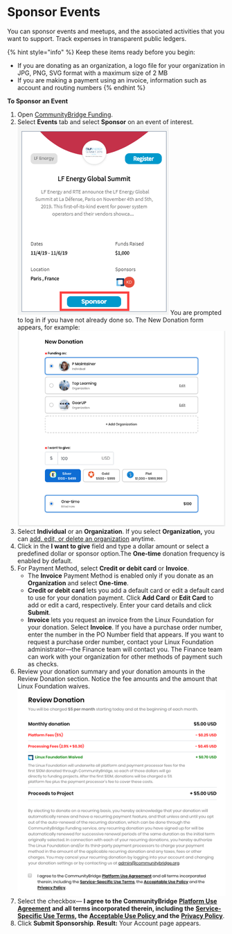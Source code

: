 # Sponsor Events

You can sponsor events and meetups, and the associated activities that you want to support. Track expenses in transparent public ledgers.

{% hint style="info" %}
Keep these items ready before you begin:

* If you are donating as an organization, a logo file for your organization in JPG, PNG, SVG format with a maximum size of 2 MB
* If you are making a payment using an invoice, information such as account and routing numbers
{% endhint %}

**To Sponsor an Event**

1. Open [CommunityBridge Funding](https://funding.communitybridge.org/).
2. Select **Events** tab and select **Sponsor** on an event of interest.   ![](../../../.gitbook/assets/sponsor-an-event.png)   You are prompted to log in if you have not already done so. The New Donation form appears, for example:                                                                                                                                                                                                         ![](../../../.gitbook/assets/7418588.png) 
3. Select **Individual** or an **Organization**. If you select **Organization,** you can [add, edit, or delete an organization](donate-as-a-sponsor/add-edit-or-delete-an-organization.md) anytime.
4. Click in the **I want to give** field and type a dollar amount or select a predefined dollar or sponsor option.The **One-time** donation frequency is enabled by default.
5. For Payment Method, select **Credit or debit card** or **Invoice**.
   * The **Invoice** Payment Method is enabled only if you donate as an **Organization** and select **One-time**.
   * **Credit or debit card** lets you add a default card or edit a default card to use for your donation payment. Click **Add Card** or **Edit Card** to add or edit a card, respectively. Enter your card details and click **Submit**.
   * **Invoice** lets you request an invoice from the Linux Foundation for your donation. Select **Invoice**. If you have a purchase order number, enter the number in the PO Number field that appears. If you want to request a purchase order number, contact your Linux Foundation administrator—the Finance team will contact you. The Finance team can work with your organization for other methods of payment such as checks.
6. Review your donation summary and your donation amounts in the Review Donation section. Notice the fee amounts and the amount that Linux Foundation waives. ![](../../../.gitbook/assets/7418591.png) 
7. Select the checkbox— **I agree to the CommunityBridge** [**Platform Use Agreement**](https://communitybridge.dev.platform.linuxfoundation.org/platform-use-agreement) **and all terms incorporated therein, including the** [**Service-Specific Use Terms**](https://communitybridge.dev.platform.linuxfoundation.org/service-terms)**, the** [**Acceptable Use Policy** ](https://communitybridge.dev.platform.linuxfoundation.org/acceptable-use)**and the** [**Privacy Policy**](https://www.linuxfoundation.org/privacy/).
8. Click **Submit Sponsorship**.  **Result:** Your Account page appears.

